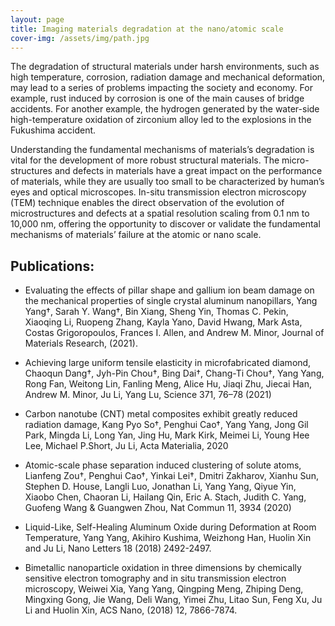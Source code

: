 ```yaml
---
layout: page
title: Imaging materials degradation at the nano/atomic scale
cover-img: /assets/img/path.jpg
---
```



The degradation of structural materials under harsh environments, such as high temperature, corrosion, radiation damage and mechanical deformation, may lead to a series of problems impacting the society and economy. For example, rust induced by corrosion is one of the main causes of bridge accidents. For another example, the hydrogen generated by the water-side high-temperature oxidation of zirconium alloy led to the explosions in the Fukushima accident.

Understanding the fundamental mechanisms of materials’s degradation is vital for the development of more robust structural materials. The micro-structures and defects in materials have a great impact on the performance of materials, while they are usually too small to be characterized by human’s eyes and optical microscopes.  In-situ transmission electron microscopy (TEM) technique enables the direct observation of the evolution of microstructures and defects at a spatial resolution scaling from 0.1 nm to 10,000 nm, offering the opportunity to discover or validate the fundamental mechanisms of materials’ failure at the atomic or nano scale.


## Publications:

- Evaluating the effects of pillar shape and gallium ion beam damage on the mechanical properties of single crystal aluminum nanopillars, Yang Yang†, Sarah Y. Wang†, Bin Xiang, Sheng Yin, Thomas C. Pekin, Xiaoqing Li, Ruopeng Zhang, Kayla Yano, David Hwang, Mark Asta, Costas Grigoropoulos, Frances I. Allen, and Andrew M. Minor, Journal of Materials Research, (2021). 

- Achieving large uniform tensile elasticity in microfabricated diamond, Chaoqun Dang†, Jyh-Pin Chou†, Bing Dai†, Chang-Ti Chou†, Yang Yang, Rong Fan, Weitong Lin, Fanling Meng, Alice Hu, Jiaqi Zhu, Jiecai Han, Andrew M. Minor, Ju Li, Yang Lu, Science 371, 76–78 (2021)

- Carbon nanotube (CNT) metal composites exhibit greatly reduced radiation damage, Kang Pyo So†, Penghui Cao†, Yang Yang, Jong Gil Park, Mingda Li, Long Yan, Jing Hu, Mark Kirk, Meimei Li, Young Hee Lee, Michael P.Short, Ju Li, Acta Materialia, 2020

- Atomic-scale phase separation induced clustering of solute atoms, Lianfeng Zou†, Penghui Cao†, Yinkai Lei†, Dmitri Zakharov, Xianhu Sun, Stephen D. House, Langli Luo, Jonathan Li, Yang Yang, Qiyue Yin, Xiaobo Chen, Chaoran Li, Hailang Qin, Eric A. Stach, Judith C. Yang, Guofeng Wang & Guangwen Zhou, Nat Commun 11, 3934 (2020)

- Liquid-Like, Self-Healing Aluminum Oxide during Deformation at Room Temperature, Yang Yang, Akihiro Kushima, Weizhong Han, Huolin Xin and Ju Li, Nano Letters 18 (2018) 2492-2497.

- Bimetallic nanoparticle oxidation in three dimensions by chemically sensitive electron tomography and in situ transmission electron microscopy, Weiwei Xia, Yang Yang, Qingping Meng, Zhiping Deng, Mingxing Gong, Jie Wang, Deli Wang, Yimei Zhu, Litao Sun, Feng Xu, Ju Li and Huolin Xin, ACS Nano, (2018) 12, 7866-7874.
